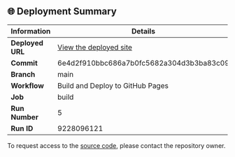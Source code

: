 ## 🌐 Deployment Summary

| Information | Details |
|-------------|---------|
| **Deployed URL** | [View the deployed site](https://First-Matter.github.io/multiplayer-test) |
| **Commit** | 6e4d2f910bbc686a7b0fc5682a304d3b3ba83c09 |
| **Branch** | main |
| **Workflow** | Build and Deploy to GitHub Pages |
| **Job** | build |
| **Run Number** | 5 |
| **Run ID** | 9228096121 |

To request access to the [source code](https://github.com/First-Matter/playroom-hello-world), please contact the repository owner.
